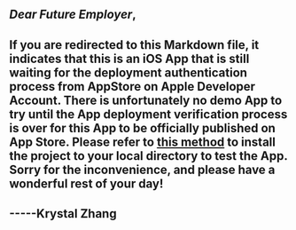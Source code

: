 ## ***Dear Future Employer***, 
## If you are redirected to this Markdown file, it indicates that this is an iOS App that is still waiting for the deployment authentication process from AppStore on Apple Developer Account. There is unfortunately no demo App to try until the App deployment verification process is over for this App to be officially published on App Store. Please refer to [this method](https://github.com/KrystalZhang612/KrystalZhang-Calculator-App/tree/main#method-to-run--test-the-project-locally) to install the project to your local directory to test the App. Sorry for the inconvenience, and please have a wonderful rest of your day! 
## -----Krystal Zhang
